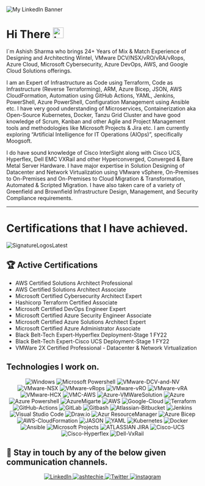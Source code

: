 

![My LinkedIn Banner](https://user-images.githubusercontent.com/110538923/198407851-7eb4186e-9d10-48e5-aea3-f3decc1a710f.png)

# Hi There <img src="https://user-images.githubusercontent.com/1303154/88677602-1635ba80-d120-11ea-84d8-d263ba5fc3c0.gif" width="28px" alt="hi">

I`m Ashish Sharma who brings 24+ Years of Mix & Match Experience of Designing and Architecting Wintel, VMware DCV/NSX/vRO/vRA/vRops, Azure Cloud, Microsoft Cybersecurity, Azure DevOps, AWS, and Google Cloud Solutions offerings.

I am an Expert of Infrastructure as Code using Terraform, Code as Infrastructure (Reverse Terraforming), ARM, Azure Bicep, JSON, AWS CloudFormation, Automation using GitHub Actions, YAML, Jenkins, PowerShell, Azure PowerShell, Configuration Management using Ansible etc. I have very good understanding of Microservices, Containerization aka Open-Source Kubernetes, Docker, Tanzu Grid Cluster and have good knowledge of Scrum, Kanban and other Agile and Project Management tools and methodologies like Microsoft Projects & Jira etc. I am currently exploring “Artificial Intelligence for IT Operations (AIOps)”, specifically Moogsoft.

I do have sound knowledge of Cisco InterSight along with Cisco UCS, Hyperflex, Dell EMC VXRail and other Hyperconverged, Converged & Bare Metal Server Hardware. I have major expertise in Solution Designing of Datacenter and Network Virtualization using VMware vSphere, On-Premises to On-Premises and On-Premises to Cloud Migration & Transformation, Automated & Scripted Migration. I have also taken care of a variety of Greenfield and Brownfield Infrastructure Design, Management, and Security Compliance requirements.

---

# Certifications that I have achieved.

![SignatureLogosLatest](https://user-images.githubusercontent.com/110538923/194779539-1a54e535-9b3d-403c-9159-0cbe97f729bc.PNG)

## 🏆 Active Certifications

- AWS Certified Solutions Architect Professional
-	AWS Certified Solutions Architect Associate
-	Microsoft Certified Cybersecurity Architect Expert
-	Hashicorp Terraform Certified Associate
-	Microsoft Certified DevOps Engineer Expert
-	Microsoft Certified Azure Security Engineer Associate
-	Microsoft Certified Azure Solutions Architect Expert
-	Microsoft Certified Azure Administrator Associate
-	Black Belt-Tech Expert-Hyperflex Deployment-Stage 1 FY22
-	Black Belt-Tech Expert-Cisco UCS Deployment-Stage 1 FY22
-	VMWare 2X Certified Professional - Datacenter & Network Virtualization

## Technologies I work on.
<div align="center">
  <img alt="Windows" src="https://img.shields.io/badge/Microsoft-Windows-%23FF9900.svg?style=for-the-badge&logo=Microsoft-Windows&logoColor=white"/>
  <img alt="Microsoft Powershell" src="https://img.shields.io/badge/Microsoft-Powershell-%23FF9900.svg?style=for-the-badge&logo=Microsoft-Powershell&logoColor=white"/>
  <img alt="VMware-DCV-and-NV" src="https://img.shields.io/badge/VMWare-vSphere-%230db7ed.svg?style=for-the-badge&logo=VMware-DCV-and-NV&logoColor=white"/>
  <img alt="VMware-NSX" src="https://img.shields.io/badge/VMware-NSX-%230db7ed.svg?style=for-the-badge&logo=VMware-NSX&logoColor=white"/>
  <img alt="VMware-vRops" src="https://img.shields.io/badge/VMware-vRops-%230db7ed.svg?style=for-the-badge&logo=VMware-vRops&logoColor=white"/>
  <img alt="VMware-vRO" src="https://img.shields.io/badge/VMware-vRO-%230db7ed.svg?style=for-the-badge&logo=VMware-vRO&logoColor=white"/>
  <img alt="VMware-vRA" src="https://img.shields.io/badge/VMware-vRA-%230db7ed.svg?style=for-the-badge&logo=VMware-vRA&logoColor=white"/>
  <img alt="VMware-HCX" src="https://img.shields.io/badge/VMware-HCX-%230db7ed.svg?style=for-the-badge&logo=VMware-HCX&logoColor=white"/>
  <img alt="VMC-AWS" src="https://img.shields.io/badge/VMC-AWS-%230db7ed.svg?style=for-the-badge&logo=VMC-AWS&logoColor=white"/>
  <img alt="Azure-VMWareSolution" src="https://img.shields.io/badge/Azure-VMWareSolution-%230db7ed.svg?style=for-the-badge&logo=Azure-VMWareSolution&logoColor=white"/>
  <img alt="Azure" src="https://img.shields.io/badge/Microsoft-Azure-%23430098.svg?style=for-the-badge&logo=Microsoft-Azure&logoColor=white"/>
  <img alt="Azure Powershell" src="https://img.shields.io/badge/Azure-Powershell-%23430098.svg?style=for-the-badge&logo=Azure-PowerShell&logoColor=white"/>
  <img alt="AzureMigarte" src="https://img.shields.io/badge/Microsoft-AzureMigarte-Automation%23430098.svg?style=for-the-badge&logo=AzureMigrate-Automation&logoColor=white"/>
  <img alt="AWS" src="https://img.shields.io/badge/AWS-%23009639.svg?style=for-the-badge&logo=Amazon-AWS&logoColor=white"/> 
  <img alt="Google-Cloud" src="https://img.shields.io/badge/Google-Cloud-%23009639.svg?style=for-the-badge&logo=Google-Cloud-AWS&logoColor=white"/> 
  <img alt="Terraform" src="https://img.shields.io/badge/Hashicorp-Terraform-%232C5263.svg?style=for-the-badge&logo=Hashicorp-Terraform&logoColor=white"/>
  <img alt="GitHub-Actions" src="https://img.shields.io/badge/GitHub-Actions-%232C5263.svg?style=for-the-badge&logo=GitHub-Actions&logoColor=white"/>
  <img alt="GitLab" src="https://img.shields.io/badge/GitLab-%232C5263.svg?style=for-the-badge&logo=GitLab&logoColor=white"/>
  <img alt="Gitbash" src="https://img.shields.io/badge/Gitbash-%232C5263.svg?style=for-the-badge&logo=Gitbash&logoColor=white"/>
  <img alt="Atlassian-Bitbucket" src="https://img.shields.io/badge/Atlassian-Bitbucket-%232C5263.svg?style=for-the-badge&logo=Atlassian-Bitbucket&logoColor=white"/>
  <img alt="Jenkins" src="https://img.shields.io/badge/Jenkins-%232C5263.svg?style=for-the-badge&logo=Jenkins&logoColor=white"/>
  <img alt="Visual Studio Code" src="https://img.shields.io/badge/VisualStudioCode-%232C5263.svg?style=for-the-badge&logo=VisualStudioCode&logoColor=white"/>
  <img alt="Draw.io" src="https://img.shields.io/badge/Draw.io-%232C5263.svg?style=for-the-badge&logo=Draw.io&logoColor=white"/>
  <img alt="Azur ResourceManager" src="https://img.shields.io/badge/Azure-ResourceManager-%232C5263.svg?style=for-the-badge&logo=Azure-ResourceManager&logoColor=white"/>
  <img alt="Azure Bicep" src="https://img.shields.io/badge/Azure-Bicep-%232C5263.svg?style=for-the-badge&logo=Azure-Bicep&logoColor=white"/>
  <img alt="AWS-CloudFormation" src="https://img.shields.io/badge/AWS-CloudFormation-%232C5263.svg?style=for-the-badge&logo=AWS-CloudFormation&logoColor=white"/>
  <img alt="JASON" src="https://img.shields.io/badge/JASON-%232C5263.svg?style=for-the-badge&logo=JASON&logoColor=white"/>
  <img alt="YAML" src="https://img.shields.io/badge/YAML-%232C5263.svg?style=for-the-badge&logo=YAML&logoColor=white"/>
  <img alt="Kubernetes" src="https://img.shields.io/badge/Kubernetes-%232C5263.svg?style=for-the-badge&logo=Kubernetes&logoColor=white"/>
  <img alt="Docker" src="https://img.shields.io/badge/Docker-%232C5263.svg?style=for-the-badge&logo=Docker-VxRail&logoColor=white"/>
  <img alt="Ansible" src="https://img.shields.io/badge/Ansible-%232C5263.svg?style=for-the-badge&logo=Ansible-VxRail&logoColor=white"/>
  <img alt="Microsoft Projects" src="https://img.shields.io/badge/Microsoft-Projects-%232C5263.svg?style=for-the-badge&logo=Microsoft-Projects&logoColor=white"/>
  <img alt="ATLASSIAN JIRA" src="https://img.shields.io/badge/ATLASSIAN-JIRA-%232C5263.svg?style=for-the-badge&logo=ATLASSIAN-JIRA&logoColor=white"/>
  <img alt="Cisco-UCS" src="https://img.shields.io/badge/Cisco-UCS-%232C5263.svg?style=for-the-badge&logo=Cisco-UCS&logoColor=white"/>
  <img alt="Cisco-Hyperflex" src="https://img.shields.io/badge/Cisco-Hyperflex-%232C5263.svg?style=for-the-badge&logo=Cisco-Hyperflex&logoColor=white"/>
  <img alt="Dell-VxRail" src="https://img.shields.io/badge/Dell-VxRail-%232C5263.svg?style=for-the-badge&logo=Dell-VxRail&logoColor=white"/>
  </div>

## :link:	Stay in touch by any of the below given communication channels.

<div align="center">
   <a href="https://www.linkedin.com/in/ashish-sharma-51b3a19/" target="_blank">
    <img alt="LinkedIn" src="https://img.shields.io/badge/linkedin-%230077B5.svg?style=for-the-badge&logo=linkedin&logoColor=white"/>
  </a>
   <a href="mailto:ashish@ashtechie.com;sendmail.ashish@gmail.com" target="_blank">
  <img alt="ashtechie" src="https://img.shields.io/badge/Mail-D14836?style=for-the-badge&logo=ashtechie&logoColor=white" />
  </a>
  <a href="https://twitter.com/ashtechie777" target="_blank">
    <img alt="Twitter" src="https://img.shields.io/badge/ashtechie777-%231DA1F2.svg?style=for-the-badge&logo=Twitter&logoColor=white"/>
  </a>
  <a href="https://www.instagram.com/ashtechieworld" target="_blank">
  <img alt="instagram" src="https://img.shields.io/badge/instagram-%231877F2.svg?style=for-the-badge&logo=instagram&logoColor=white"/>
  </a>
 </div>
